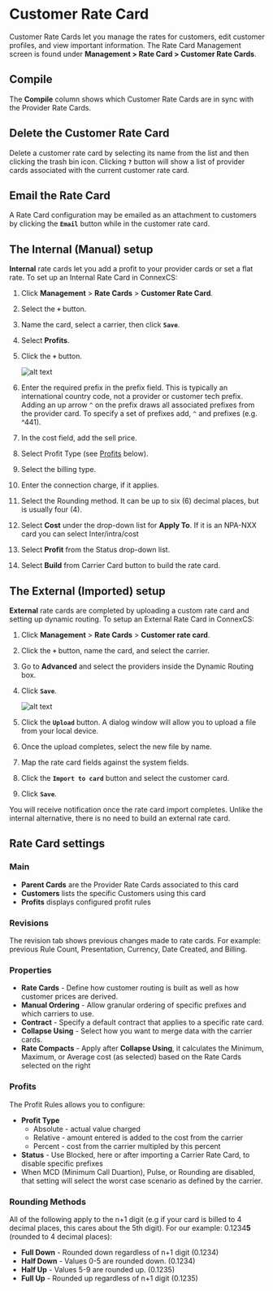 # Customer Rate Card

Customer Rate Cards let you manage the rates for customers, edit customer profiles, and view important information. The Rate Card Management screen is found under **Management > Rate Card > Customer Rate Cards**.

## Compile 
The **Compile** column shows which Customer Rate Cards are in sync with the Provider Rate Cards. 

## Delete the Customer Rate Card

Delete a customer rate card by selecting its name from the list and then clicking the trash bin icon. Clicking **`?`** button will show a list of provider cards associated with the current customer rate card. 

## Email the Rate Card

A Rate Card configuration may be emailed as an attachment to customers by clicking the **`Email`** button while in the customer rate card.

## The Internal (Manual) setup 
**Internal** rate cards let you add a profit to your provider cards or set a flat rate. To set up an Internal Rate Card in ConnexCS:

1. Click **Management** > **Rate Cards** > **Customer Rate Card**.
2. Select the **`+`** button. 
3. Name the card, select a carrier, then click **`Save`**.
4. Select **Profits**.
5. Click the **`+`** button. 

    ![alt text][customer-card-3]

6. Enter the required prefix in the prefix field. This is typically an international country code, not a provider or customer tech prefix. Adding an up arrow `^` on the prefix draws all associated prefixes from the provider card. To specify a set of prefixes add, `^` and prefixes (e.g. ^441).
7. In the cost field, add the sell price.
8. Select Profit Type (see [Profits](https://docs.connexcs.com/customer-ratecard/#profits) below). 
9. Select the billing type.
9. Enter the connection charge, if it applies.
10. Select the Rounding method.  It can be up to six (6) decimal places, but is usually four (4).
11. Select **Cost** under the drop-down list for **Apply To**. If it is an NPA-NXX card you can select Inter/intra/cost
12.  Select **Profit** from the Status drop-down list.
13. Select **Build** from Carrier Card button to build the rate card.

## The External (Imported) setup 
**External** rate cards are completed by uploading a custom rate card and setting up dynamic routing. To setup an External Rate Card in ConnexCS:

1. Click **Management** > **Rate Cards** > **Customer rate card**. 
2. Click the **`+`** button, name the card, and select the carrier.
3. Go to **Advanced** and select the providers inside the Dynamic Routing box. 
4. Click **`Save`**.

    ![alt text][customer-card-7]
 
5. Click the **`Upload`** button.  A dialog window will allow you to upload a file from your local device.
5. Once the upload completes, select the new file by name.
6. Map the rate card fields against the system fields. 
7. Click the **`Import to card`** button and select the customer card.
8. Click **`Save`**.

You will receive notification once the rate card import completes. Unlike the internal alternative, there is no need to build an external rate card.

## Rate Card settings

### Main 
* **Parent Cards** are the Provider Rate Cards associated to this card
* **Customers** lists the specific Customers using this card
* **Profits** displays configured profit rules


### Revisions  

The revision tab shows previous changes made to rate cards. For example: previous Rule Count, Presentation, Currency, Date Created, and Billing.

### Properties
 * **Rate Cards** - Define how customer routing is built as well as how customer prices are derived.
 * **Manual Ordering** - Allow granular ordering of specific prefixes and which carriers to use. 
 * **Contract** - Specify a default contract that applies to a specific rate card. 
 * **Collapse Using** - Select how you want to merge data with the carrier cards.
 * **Rate Compacts** - Apply after **Collapse Using**, it calculates the Minimum, Maximum, or Average cost (as selected) based on the Rate Cards selected on the right

### Profits
The Profit Rules allows you to configure:

* **Profit Type**
    * Absolute - actual value charged
    * Relative - amount entered is added to the cost from the carrier
    * Percent - cost from the carrier multipled by this percent
* **Status** - Use Blocked, here or after importing a Carrier Rate Card, to disable specific prefixes
* When MCD (Minimum Call Duartion), Pulse, or Rounding are disabled, that setting will select the worst case scenario as defined by the carrier. 


### Rounding Methods
All of the following apply to the n+1 digit (e.g if your card is billed to 4 decimal places, this cares about the 5th digit). For our example: 0.1234**5** (rounded to 4 decimal places):

 * **Full Down** - Rounded down regardless of n+1 digit (0.1234)
 * **Half Down** - Values 0-5 are rounded down. (0.1234)
 * **Half Up** - Values 5-9 are rounded up.  (0.1235)
 * **Full Up** - Rounded up regardless of n+1 digit (0.1235)


[customer-card-3]: /card/img/123.png "Customer-card-3"
[customer-card-7]: /card/img/127.png "Customer-card-7"

